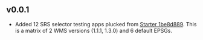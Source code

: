 ## v0.0.1
- Added 12 SRS selector testing apps plucked from [Starter 1be8d889](https://github.com/mapbender/mapbender-starter/commit/1be8d8892af25fcf9d185bfeda49f7004bc618c9).
  This is a matrix of 2 WMS versions (1.1.1, 1.3.0) and 6 default EPSGs.
  
